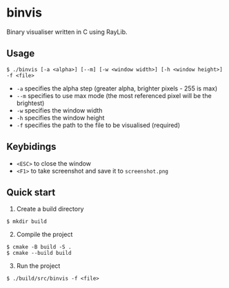 # binvis

Binary visualiser written in C using RayLib.

## Usage

```console
$ ./binvis [-a <alpha>] [--m] [-w <window width>] [-h <window height>] -f <file>
```

- `-a` specifies the alpha step (greater alpha, brighter pixels - 255 is max)
- `--m` specifies to use max mode (the most referenced pixel will be the brightest) 
- `-w` specifies the window width
- `-h` specifies the window height
- `-f` specifies the path to the file to be visualised (required)

## Keybidings

- `<ESC>` to close the window
- `<F1>` to take screenshot and save it to `screenshot.png`

## Quick start

1. Create a build directory

```console
$ mkdir build
```

2. Compile the project

```console
$ cmake -B build -S .
$ cmake --build build
```

3. Run the project

```console
$ ./build/src/binvis -f <file>
```
